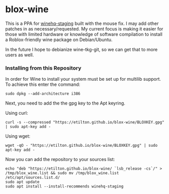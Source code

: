 # blox-wine

This is a PPA for [winehq-staging](https://wiki.winehq.org/Download) built with the mouse fix.
I may add other patches in as necessary/requested.
My current focus is making it easier for those with limited hardware or knowledge of
software compilation to install a Roblox-friendly wine package on Debian/Ubuntu.

In the future I hope to debianize wine-tkg-git, so we can get that to more users as well.

### Installing from this Repository

In order for Wine to install your system must be set up for multilib support. To achieve this enter the command:

    sudo dpkg --add-architecture i386

Next, you need to add the the gpg key to the Apt keyring.

Using curl:

    curl -s --compressed "https://etilton.github.io/blox-wine/BLOXKEY.gpg" | sudo apt-key add -

Using wget:

    wget -qO - "https://etilton.github.io/blox-wine/BLOXKEY.gpg" | sudo apt-key add -
    
Now you can add the repository to your sources list:
    
    echo "deb "https://etilton.github.io/blox-wine/ `lsb_release -cs`/" > /tmp/blox_wine.list && sudo mv /tmp/blox_wine.list /etc/apt/sources.list.d/
    sudo apt update
    sudo apt install --install-recommends winehq-staging
